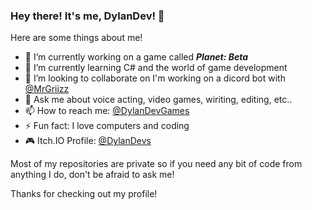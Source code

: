 ### Hey there! It's me, DylanDev! 👋



Here are some things about me!

- 🔭 I’m currently working on a game called ***Planet: Beta***
- 🌱 I’m currently learning C# and the world of game development
- 👯 I’m looking to collaborate on I'm working on a dicord bot with [@MrGriizz](https://github.com/mrGriizz)
- 💬 Ask me about voice acting, video games, wiriting, editing, etc..
- 📫 How to reach me: [@DylanDevGames](https://www.twitter.com/DylanDevGames)
- ⚡ Fun fact: I love computers and coding
- 🎮 Itch.IO Profile: [@DylanDevs](https://dylandevs.itch.io)

Most of my repositories are private so if you need any bit of code from anything I do, don't be afraid to ask me!

Thanks for checking out my profile!
